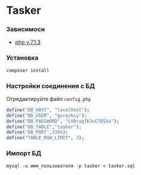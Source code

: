 # Tasker

### Зависимоси
* [php v.7.1.3](https://www.php.net/releases/index.php)   


### Установка
 ```bash
 composer install
 ```

### Настройки соединения с БД
Отредактируйте файл `config.php`
```php
define("DB_HOST", "localhost");
define("DB_USER", "gurezkiy");
define("DB_PASSWORD", "LYRragTKJoCT85Xa");
define("DB_TABLE","tasker");
define('DB_PORT',3306);
define("TABLE_ROW_LIMIT", 3);
```

### Импорт БД
```
mysql -u имя_пользователя -p tasker < tasker.sql
```